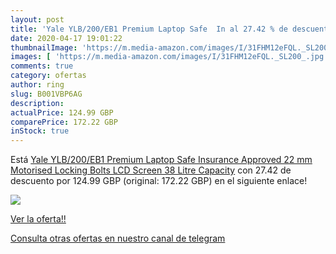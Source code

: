 ```yaml
---
layout: post
title: 'Yale YLB/200/EB1 Premium Laptop Safe  In al 27.42 % de descuento'
date: 2020-04-17 19:01:22
thumbnailImage: 'https://m.media-amazon.com/images/I/31FHM12eFQL._SL200_.jpg'
images: [ 'https://m.media-amazon.com/images/I/31FHM12eFQL._SL200_.jpg' ]
comments: true
category: ofertas
author: ring
slug: B001VBP6AG
description:
actualPrice: 124.99 GBP
comparePrice: 172.22 GBP
inStock: true
---
```


Está [Yale YLB/200/EB1 Premium Laptop Safe  Insurance Approved  22 mm Motorised Locking Bolts  LCD Screen  38 Litre Capacity](https://www.amazon.com/dp/B001VBP6AG/?tag=redken08-20) con 27.42 de descuento por 124.99 GBP (original: 172.22 GBP) en el siguiente enlace!

[![](https://m.media-amazon.com/images/I/31FHM12eFQL._SL200_.jpg)](https://www.amazon.com/dp/B001VBP6AG/?tag=redken08-20)

[Ver la oferta!!](https://www.amazon.com/dp/B001VBP6AG/?tag=redken08-20)

[Consulta otras ofertas en nuestro canal de telegram](https://t.me/s/ofertas25)
